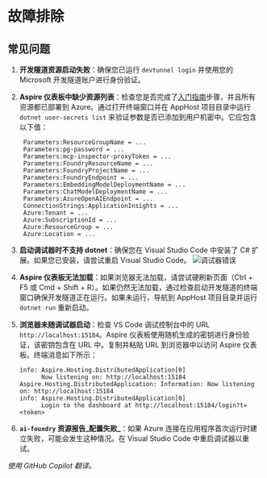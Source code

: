 # 故障排除

## 常见问题

1. **开发隧道资源启动失败**：确保您已运行 `devtunnel login` 并使用您的 Microsoft 开发隧道账户进行身份验证。
1. **Aspire 仪表板中缺少资源列表**：检查您是否完成了[入门指南](./getting-started.md)步骤，并且所有资源都已部署到 Azure。通过打开终端窗口并在 AppHost 项目目录中运行 `dotnet user-secrets list` 来验证参数是否已添加到用户机密中。它应包含以下值：

   ```
    Parameters:ResourceGroupName = ...
    Parameters:pg-password = ...
    Parameters:mcp-inspector-proxyToken = ...
    Parameters:FoundryResourceName = ...
    Parameters:FoundryProjectName = ...
    Parameters:FoundryEndpoint = ...
    Parameters:EmbeddingModelDeploymentName = ...
    Parameters:ChatModelDeploymentName = ...
    Parameters:AzureOpenAIEndpoint = ...
    ConnectionStrings:ApplicationInsights = ...
    Azure:Tenant = ...
    Azure:SubscriptionId = ...
    Azure:ResourceGroup = ...
    Azure:Location = ...
   ```

1. **启动调试器时不支持 dotnet**：确保您在 Visual Studio Code 中安装了 C# 扩展。如果您已安装，请尝试重启 Visual Studio Code。
   ![调试器错误](../media/troubleshooting/dotnet-debugger-not-supported.png)

1. **Aspire 仪表板无法加载**：如果浏览器无法加载，请尝试硬刷新页面（Ctrl + F5 或 Cmd + Shift + R）。如果仍然无法加载，通过检查启动开发隧道的终端窗口确保开发隧道正在运行。如果未运行，导航到 AppHost 项目目录并运行 `dotnet run` 重新启动。

1. **浏览器未随调试器启动**：检查 VS Code 调试控制台中的 URL `http://localhost:15184`。Aspire 仪表板使用随机生成的密钥进行身份验证，该密钥包含在 URL 中。复制并粘贴 URL 到浏览器中以访问 Aspire 仪表板。终端消息如下所示：

   ```
   info: Aspire.Hosting.DistributedApplication[0]
         Now listening on: http://localhost:15184
   Aspire.Hosting.DistributedApplication: Information: Now listening on: http://localhost:15184
   info: Aspire.Hosting.DistributedApplication[0]
         Login to the dashboard at http://localhost:15184/login?t=<token>
   ```

1. **`ai-foundry` 资源报告_配置失败_**：如果 Azure 连接在应用程序首次运行时建立失败，可能会发生这种情况。在 Visual Studio Code 中重启调试器以重试。

*使用 GitHub Copilot 翻译。*
